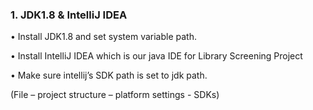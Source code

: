 ### 1. JDK1.8 & IntelliJ IDEA

• Install JDK1.8 and set system variable path.

• Install IntelliJ IDEA which is our java IDE for Library Screening Project

• Make sure intellij’s SDK path is set to jdk path.

\(File – project structure – platform settings - SDKs\)

